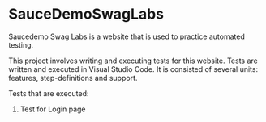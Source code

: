 # SauceDemoSwagLabs

Saucedemo Swag Labs is a website that is used to practice automated testing. 

This project involves writing and executing tests for this website. Tests are written and executed in Visual Studio Code. It is consisted of several units: features, step-definitions and support. 

Tests that are executed: 
1. Test for Login page
